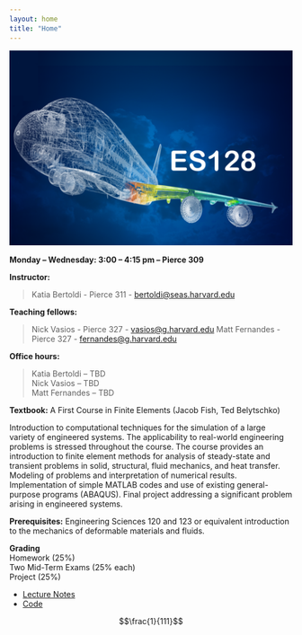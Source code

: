 ```yaml
---
layout: home
title: "Home"
---
```


<img src="./assets/CourseImage.png"
     alt="Course Image"
     aling="middle"
     width="600px"
     class="center"/>

**Monday – Wednesday: 3:00 – 4:15 pm – Pierce 309**

**Instructor:** 
> Katia Bertoldi - Pierce 311 - bertoldi@seas.harvard.edu

**Teaching fellows:** 
> Nick Vasios - Pierce 327 - vasios@g.harvard.edu
> Matt Fernandes - Pierce 327 - fernandes@g.harvard.edu

**Office hours:** <br/>
> Katia Bertoldi – TBD<br />
> Nick Vasios – TBD<br />
> Matt Fernandes – TBD

**Textbook:** A First Course in Finite Elements (Jacob Fish, Ted Belytschko)

Introduction to computational techniques for the simulation of a large variety of engineered systems. The applicability to real-world engineering problems is stressed throughout the course. The course provides an introduction to finite element methods for analysis of steady-state and transient problems in solid, structural, fluid mechanics, and heat transfer. Modeling of problems and interpretation of numerical results. Implementation of simple MATLAB codes and use of existing general-purpose programs (ABAQUS).  Final project addressing a significant problem arising in engineered systems.

**Prerequisites:** Engineering Sciences 120 and 123 or equivalent introduction to the mechanics of deformable materials and fluids.

**Grading**<br/>
Homework (25%)<br/>
Two Mid-Term Exams (25% each)<br/>
Project (25%)

* [Lecture Notes](./LectureNotes)
* [Code](./code)

$$\frac{1}{111}$$ 